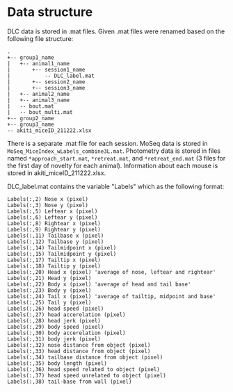 # Data structure
DLC data is stored in .mat files. Given .mat files were renamed based on the following file structure:

```
.
+-- group1_name
|   +-- animal1_name
|       +-- session1_name
|           -- DLC_label.mat
|       +-- session2_name
|       +-- session3_name
|   +-- animal2_name
|   +-- animal3_name
|   -- bout.mat
|   -- bout_multi.mat
+-- group2_name
+-- group3_name
-- akiti_miceID_211222.xlsx
```

There is a separate .mat file for each session. MoSeq data is stored in `MoSeq_MiceIndex_wLabels_combine3L.mat`. Photometry data is stored in files named `*approach_start.mat`, `*retreat.mat`, and `*retreat_end.mat` (3 files for the first day of novelty for each animal). Information about each mouse is stored in akiti_miceID_211222.xlsx. 

DLC_label.mat contains the variable "Labels" which as the following format:
```
Labels(:,2) Nose x (pixel)
Labels(:,3) Nose y (pixel)
Labels(:,5) Leftear x (pixel)
Labels(:,6) Leftear y (pixel)
Labels(:,8) Rightear x (pixel)
Labels(:,9) Rightear y (pixel)
Labels(:,11) Tailbase x (pixel)
Labels(:,12) Tailbase y (pixel)
Labels(:,14) Tailmidpoint x (pixel)
Labels(:,15) Tailmidpoint y (pixel)
Labels(:,17) Tailtip x (pixel)
Labels(:,18) Tailtip y (pixel)
Labels(:,20) Head x (pixel) 'average of nose, leftear and rightear'
Labels(:,21) Head y (pixel)
Labels(:,22) Body x (pixel) 'average of head and tail base'
Labels(:,23) Body y (pixel)
Labels(:,24) Tail x (pixel) 'average of tailtip, midpoint and base'
Labels(:,25) Tail y (pixel)
Labels(:,26) head speed (pixel)
Labels(:,27) head accerelation (pixel)
Labels(:,28) head jerk (pixel)
Labels(:,29) body speed (pixel)
Labels(:,30) body accerelation (pixel)
Labels(:,31) body jerk (pixel)
Labels(:,32) nose distance from object (pixel)
Labels(:,33) head distance from object (pixel)
Labels(:,34) tailbase distance from object (pixel)
Labels(:,35) body length (pixel)
Labels(:,36) head speed related to object (pixel)
Labels(:,37) head speed unrelated to object (pixel)
Labels(:,38) tail-base from wall (pixel)
```
